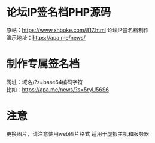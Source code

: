 # 论坛IP签名档PHP源码
原帖：https://www.xhboke.com/817.html
论坛IP签名档制作<br />
演示地址：https://apa.me/news/<br />
# 制作专属签名档
网址：域名/?s=base64编码字符<br />
比如：https://apa.me/news/?s=5ryU56S6
# 注意
更换图片，请注意使用web图片格式
适用于虚拟主机和服务器
